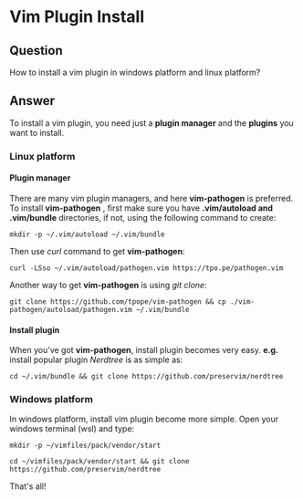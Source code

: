 # Vim Plugin Install

## Question
How to install a vim plugin in windows platform and linux platform?

## Answer
To install a vim plugin, you need just a **plugin manager** and the **plugins** you want to install.

### Linux platform

#### Plugin manager
There are many vim plugin managers, and here **vim-pathogen** is preferred. To install **vim-pathogen** , first make sure you have **.vim/autoload and .vim/bundle** directories, if not, using the following command to create:
```
mkdir -p ~/.vim/autoload ~/.vim/bundle
```

Then use *curl* command to get **vim-pathogen**:
```
curl -LSso ~/.vim/autoload/pathogen.vim https://tpo.pe/pathogen.vim
```

Another way to get **vim-pathogen** is using *git clone*:
```
git clone https://github.com/tpope/vim-pathogen && cp ./vim-pathogen/autoload/pathogen.vim ~/.vim/bundle
```

#### Install plugin
When you've got **vim-pathogen**, install plugin becomes very easy. **e.g.** install popular plugin *Nerdtree* is as simple as:
```
cd ~/.vim/bundle && git clone https://github.com/preservim/nerdtree
```

### Windows platform

In windows platform, install vim plugin become more simple. Open your windows terminal (wsl) and type:
```
mkdir -p ~/vimfiles/pack/vendor/start

cd ~/vimfiles/pack/vendor/start && git clone https://github.com/preservim/nerdtree
```

That's all!



